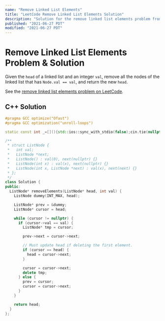 ```yaml
---
name: "Remove Linked List Elements"
title: "LeetCode Remove Linked List Elements Solution"
description: "Solution for the remove linked list elements problem from LeetCode."
published: "2021-06-27 PDT"
modified: "2021-06-27 PDT"
---
```


# Remove Linked List Elements Problem & Solution

Given the `head` of a linked list and an integer `val`, remove all the nodes of the linked list that has `Node.val == val`, and return the new `head`.

See the [remove linked list elements problem on LeetCode](https://leetcode.com/problems/remove-linked-list-elements).

## C++ Solution

```cpp
#pragma GCC optimize("Ofast")
#pragma GCC optimization("unroll-loops")

static const int _=[](){std::ios::sync_with_stdio(false);cin.tie(nullptr);cout.tie(nullptr);return 0;}();

/**
 * struct ListNode {
 *   int val;
 *   ListNode *next;
 *   ListNode() : val(0), next(nullptr) {}
 *   ListNode(int x) : val(x), next(nullptr) {}
 *   ListNode(int x, ListNode *next) : val(x), next(next) {}
 * };
 */
class Solution {
public:
  ListNode* removeElements(ListNode* head, int val) {
    ListNode dummy(INT_MAX, head);

    ListNode* prev = &dummy;
    ListNode* cursor = head;

    while (cursor != nullptr) {
      if (cursor->val == val) {
        ListNode* tmp = cursor;

        prev->next = cursor->next;

        // Must update head if deleting the first element.
        if (cursor == head) {
          head = cursor->next;
        }

        cursor = cursor->next;
        delete tmp;
      } else {
        prev = cursor;
        cursor = cursor->next;
      }
    }

    return head;
  }
};
```
